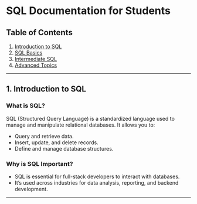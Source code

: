 # SQL Documentation for Students

## Table of Contents
1. [Introduction to SQL](#introduction-to-sql)
2. [SQL Basics](#sql-basics)
3. [Intermediate SQL](#intermediate-sql)
4. [Advanced Topics](#advanced-topics)

---

## 1. Introduction to SQL

### What is SQL?
SQL (Structured Query Language) is a standardized language used to manage and manipulate relational databases. It allows you to:
- Query and retrieve data.
- Insert, update, and delete records.
- Define and manage database structures.

### Why is SQL Important?
- SQL is essential for full-stack developers to interact with databases.
- It’s used across industries for data analysis, reporting, and backend development.

---

